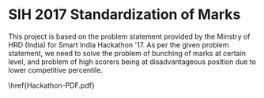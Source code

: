 # SIH 2017 Standardization of Marks
 This project is based on the problem statement provided by the Minstry of HRD (India) for Smart India Hackathon '17. As per the given problem statement, we need to solve the problem of bunching of marks at certain level, and problem of high scorers being at disadvantageous position due to lower competitive percentile.
 
 \href{Hackathon-PDF.pdf}
